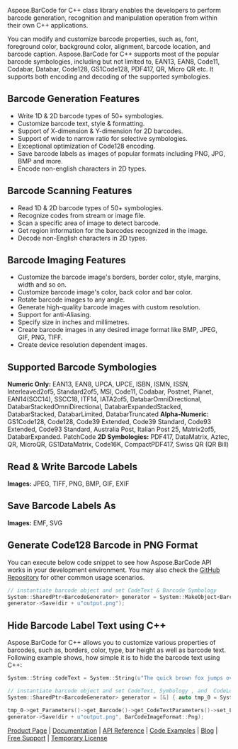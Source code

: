 Aspose.BarCode for C++ class library enables the developers to perform barcode generation, recognition and manipulation operation from within their own C++ applications.

You can modify and customize barcode properties, such as, font, foreground color, background color, alignment, barcode location, and barcode caption. Aspose.BarCode for C++ supports most of the popular barcode symbologies, including but not limited to, EAN13, EAN8, Code11, Codabar, Databar, Code128, GS1Code128, PDF417, QR, Micro QR etc. It supports both encoding and decoding of the supported symbologies.

## Barcode Generation Features
- Write 1D & 2D barcode types of 50+ symbologies.
- Customize barcode text, style & formatting.
- Support of X-dimension & Y-dimension for 2D barcodes.
- Support of wide to narrow ratio for selective symbologies.
- Exceptional optimization of Code128 encoding.
- Save barcode labels as images of popular formats including PNG, JPG, BMP and more.
- Encode non-english characters in 2D types.

## Barcode Scanning Features
- Read 1D & 2D barcode types of 50+ symbologies.
- Recognize codes from stream or image file.
- Scan a specific area of image to detect barcode.
- Get region information for the barcodes recognized in the image.
- Decode non-English characters in 2D types.

## Barcode Imaging Features
- Customize the barcode image's borders, border color, style, margins, width and so on.
- Customize barcode image's color, back color and bar color.
- Rotate barcode images to any angle.
- Generate high-quality barcode images with custom resolution.
- Support for anti-Aliasing.
- Specify size in inches and millimetres.
- Create barcode images in any desired image format like BMP, JPEG, GIF, PNG, TIFF.
- Create device resolution dependent images.

## Supported Barcode Symbologies
**Numeric Only:** EAN13,  EAN8, UPCA, UPCE, ISBN, ISMN, ISSN, Interleaved2of5,  Standard2of5, MSI, Code11, Codabar, Postnet, Planet, EAN14(SCC14), SSCC18, ITF14, IATA2of5, DatabarOmniDirectional, DatabarStackedOmniDirectional, DatabarExpandedStacked,   DatabarStacked, DatabarLimited, DatabarTruncated
**Alpha-Numeric:** GS1Code128, Code128, Code39 Extended, Code39 Standard, Code93 Extended, Code93 Standard, Australia Post, Italian Post 25, Matrix2of5, DatabarExpanded. PatchCode
**2D Symbologies:** PDF417, DataMatrix, Aztec, QR, MicroQR, GS1DataMatrix, Code16K, CompactPDF417, Swiss QR (QR Bill)

## Read & Write Barcode Labels
**Images:** JPEG, TIFF, PNG, BMP, GIF, EXIF

## Save Barcode Labels As
**Images:** EMF, SVG

## Generate Code128 Barcode in PNG Format
You can execute below code snippet to see how Aspose.BarCode API works in your development environment. You may also check the [GitHub Repository](https://github.com/aspose-barcode/Aspose.Barcode-for-C) for other common usage scenarios.

```c++
// instantiate barcode object and set CodeText & Barcode Symbology
System::SharedPtr<BarcodeGenerator> generator = System::MakeObject<BarcodeGenerator>(EncodeTypes::Code128, u"1234");
generator->Save(dir + u"output.png");
```

## Hide Barcode Label Text using C++
Aspose.BarCode for C++ allows you to customize various properties of barcodes, such as, borders, color, type, bar height as well as barcode text. Following example shows, how simple it is to hide the barcode text using C++:

```c++
System::String codeText = System::String(u"The quick brown fox jumps over the lazy dog\n") + u"The quick brown fox jumps over the lazy dog\n";

// instantiate barcode object and set CodeText, Symbology , and  CodeLocation
System::SharedPtr<BarcodeGenerator> generator = [&] { auto tmp_0 = System::MakeObject<BarcodeGenerator>(EncodeTypes::DataMatrix, codeText); 

tmp_0->get_Parameters()->get_Barcode()->get_CodeTextParameters()->set_Location(CodeLocation::None); return tmp_0; }();
generator->Save(dir + u"output.png", BarCodeImageFormat::Png);
```
[Product Page](https://products.aspose.com/barcode/cpp) | [Documentation](https://docs.aspose.com/display/barcodecpp/Home) | [API Reference](https://apireference.aspose.com/cpp/barcode) | [Code Examples](https://github.com/aspose-barcode/Aspose.Barcode-for-C) | [Blog](https://blog.aspose.com/category/barcode/) | [Free Support](https://forum.aspose.com/c/barcode) | [Temporary License](https://purchase.aspose.com/temporary-license)